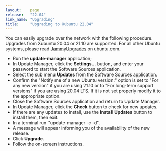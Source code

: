 ```yaml
---
layout:    page
release:   "22.04"
link_name: "Upgrading"
title:     "Upgrading to Xubuntu 22.04"
---
```


You can easily upgrade over the network with the following procedure. Upgrades from Xubuntu 20.04 or 21.10 are supported. For all other Ubuntu systems, please read [JammyUpgrades](https://help.ubuntu.com/community/JammyUpgrades) on ubuntu.com.

- Run the **update-manager** application;
- In Update Manager, click the **Settings...** button, and enter your password to start the Software Sources application.
- Select the sub menu **Updates** from the Software Sources application.
- Confirm the "Notify me of a new Ubuntu version:" option is set to "For any new version" if you are using 21.10 or to "For long-term support versions" if you are using 20.04 LTS. If it is not set properly modify it to the appropriate option.
- Close the Software Sources application and return to Update Manager.
- In Update Manager, click the **Check** button to check for new updates.
- If there are any updates to install, use the **Install Updates** button to install them, then exit.
- In a terminal run ''update-manager -c -d''.
- A message will appear informing you of the availability of the new release.
- Click **Upgrade**.
- Follow the on-screen instructions.
